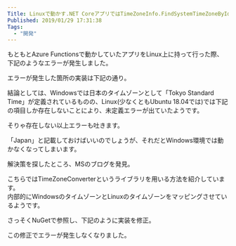 ```yaml
---
Title: Linuxで動かす.NET CoreアプリではTimeZoneInfo.FindSystemTimeZoneById("Tokyo Standard Time")が使えない
Published: 2019/01/29 17:31:38
Tags:
  - "開発"
---
```

もともとAzure Functionsで動かしていたアプリをLinux上に持って行った際、下記のようなエラーが発生しました。  

<?# OEmbed "https://gist.github.com/Ovis/fe76308522e4649fd6cb50b0bc4dddbf" /?>


エラーが発生した箇所の実装は下記の通り。  
<?# OEmbed "https://gist.github.com/Ovis/47eb9973e3a63d3807b419c3c9ee03dc" /?>

結論としては、Windowsでは日本のタイムゾーンとして「Tokyo Standard Time」が定義されているものの、Linux(少なくともUbuntu 18.04では)では下記の項目しか存在しないことにより、未定義エラーが出ていたようです。  

<?# OEmbed "https://gist.github.com/Ovis/acb014b4536fe60978b000906b0d0ee5" /?>

そりゃ存在しない以上エラーも吐きます。  

「Japan」と記載しておけばいいのでしょうが、それだとWindows環境では動かなくなってしまいます。  

解決策を探したところ、MSのブログを発見。  

<?# OEmbed "https://blogs.msdn.microsoft.com/dotnet/2018/11/13/cross-platform-time-zones-with-net-core/" /?>

こちらではTimeZoneConverterというライブラリを用いる方法を紹介しています。  
内部的にWindowsのタイムゾーンとLinuxのタイムゾーンをマッピングさせているようです。  

さっそくNuGetで参照し、下記のように実装を修正。  

<?# OEmbed "https://gist.github.com/Ovis/a589e368d05a6ebfd5567352071a7043" /?>

この修正でエラーが発生しなくなりました。  


